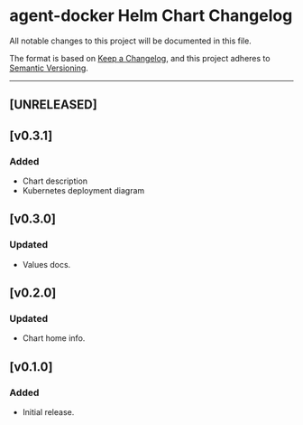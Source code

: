 # agent-docker Helm Chart Changelog

All notable changes to this project will be documented in this file.

The format is based on [Keep a Changelog](https://keepachangelog.com/en/1.0.0/),
and this project adheres to [Semantic Versioning](https://semver.org/spec/v2.0.0.html).

---

## [UNRELEASED]

## [v0.3.1]

### Added
- Chart description
- Kubernetes deployment diagram

## [v0.3.0]

### Updated
- Values docs.

## [v0.2.0]

### Updated
- Chart home info.

## [v0.1.0]

### Added
- Initial release.
